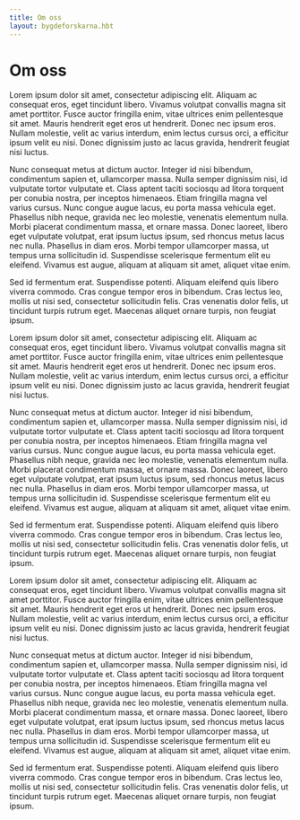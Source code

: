 ```yaml
---
title: Om oss
layout: bygdeforskarna.hbt
---
```

Om oss
========
Lorem ipsum dolor sit amet, consectetur adipiscing elit. Aliquam ac consequat eros, eget tincidunt libero. Vivamus volutpat convallis magna sit amet porttitor. Fusce auctor fringilla enim, vitae ultrices enim pellentesque sit amet. Mauris hendrerit eget eros ut hendrerit. Donec nec ipsum eros. Nullam molestie, velit ac varius interdum, enim lectus cursus orci, a efficitur ipsum velit eu nisi. Donec dignissim justo ac lacus gravida, hendrerit feugiat nisi luctus.

Nunc consequat metus at dictum auctor. Integer id nisi bibendum, condimentum sapien et, ullamcorper massa. Nulla semper dignissim nisi, id vulputate tortor vulputate et. Class aptent taciti sociosqu ad litora torquent per conubia nostra, per inceptos himenaeos. Etiam fringilla magna vel varius cursus. Nunc congue augue lacus, eu porta massa vehicula eget. Phasellus nibh neque, gravida nec leo molestie, venenatis elementum nulla. Morbi placerat condimentum massa, et ornare massa. Donec laoreet, libero eget vulputate volutpat, erat ipsum luctus ipsum, sed rhoncus metus lacus nec nulla. Phasellus in diam eros. Morbi tempor ullamcorper massa, ut tempus urna sollicitudin id. Suspendisse scelerisque fermentum elit eu eleifend. Vivamus est augue, aliquam at aliquam sit amet, aliquet vitae enim.

Sed id fermentum erat. Suspendisse potenti. Aliquam eleifend quis libero viverra commodo. Cras congue tempor eros in bibendum. Cras lectus leo, mollis ut nisi sed, consectetur sollicitudin felis. Cras venenatis dolor felis, ut tincidunt turpis rutrum eget. Maecenas aliquet ornare turpis, non feugiat ipsum.

Lorem ipsum dolor sit amet, consectetur adipiscing elit. Aliquam ac consequat eros, eget tincidunt libero. Vivamus volutpat convallis magna sit amet porttitor. Fusce auctor fringilla enim, vitae ultrices enim pellentesque sit amet. Mauris hendrerit eget eros ut hendrerit. Donec nec ipsum eros. Nullam molestie, velit ac varius interdum, enim lectus cursus orci, a efficitur ipsum velit eu nisi. Donec dignissim justo ac lacus gravida, hendrerit feugiat nisi luctus.

Nunc consequat metus at dictum auctor. Integer id nisi bibendum, condimentum sapien et, ullamcorper massa. Nulla semper dignissim nisi, id vulputate tortor vulputate et. Class aptent taciti sociosqu ad litora torquent per conubia nostra, per inceptos himenaeos. Etiam fringilla magna vel varius cursus. Nunc congue augue lacus, eu porta massa vehicula eget. Phasellus nibh neque, gravida nec leo molestie, venenatis elementum nulla. Morbi placerat condimentum massa, et ornare massa. Donec laoreet, libero eget vulputate volutpat, erat ipsum luctus ipsum, sed rhoncus metus lacus nec nulla. Phasellus in diam eros. Morbi tempor ullamcorper massa, ut tempus urna sollicitudin id. Suspendisse scelerisque fermentum elit eu eleifend. Vivamus est augue, aliquam at aliquam sit amet, aliquet vitae enim.

Sed id fermentum erat. Suspendisse potenti. Aliquam eleifend quis libero viverra commodo. Cras congue tempor eros in bibendum. Cras lectus leo, mollis ut nisi sed, consectetur sollicitudin felis. Cras venenatis dolor felis, ut tincidunt turpis rutrum eget. Maecenas aliquet ornare turpis, non feugiat ipsum.

Lorem ipsum dolor sit amet, consectetur adipiscing elit. Aliquam ac consequat eros, eget tincidunt libero. Vivamus volutpat convallis magna sit amet porttitor. Fusce auctor fringilla enim, vitae ultrices enim pellentesque sit amet. Mauris hendrerit eget eros ut hendrerit. Donec nec ipsum eros. Nullam molestie, velit ac varius interdum, enim lectus cursus orci, a efficitur ipsum velit eu nisi. Donec dignissim justo ac lacus gravida, hendrerit feugiat nisi luctus.

Nunc consequat metus at dictum auctor. Integer id nisi bibendum, condimentum sapien et, ullamcorper massa. Nulla semper dignissim nisi, id vulputate tortor vulputate et. Class aptent taciti sociosqu ad litora torquent per conubia nostra, per inceptos himenaeos. Etiam fringilla magna vel varius cursus. Nunc congue augue lacus, eu porta massa vehicula eget. Phasellus nibh neque, gravida nec leo molestie, venenatis elementum nulla. Morbi placerat condimentum massa, et ornare massa. Donec laoreet, libero eget vulputate volutpat, erat ipsum luctus ipsum, sed rhoncus metus lacus nec nulla. Phasellus in diam eros. Morbi tempor ullamcorper massa, ut tempus urna sollicitudin id. Suspendisse scelerisque fermentum elit eu eleifend. Vivamus est augue, aliquam at aliquam sit amet, aliquet vitae enim.

Sed id fermentum erat. Suspendisse potenti. Aliquam eleifend quis libero viverra commodo. Cras congue tempor eros in bibendum. Cras lectus leo, mollis ut nisi sed, consectetur sollicitudin felis. Cras venenatis dolor felis, ut tincidunt turpis rutrum eget. Maecenas aliquet ornare turpis, non feugiat ipsum.
